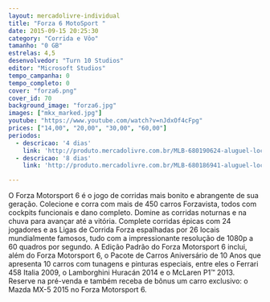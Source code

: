 ```yaml
---
layout: mercadolivre-individual
title: "Forza 6 MotoSport "
date: 2015-09-15 20:25:30
category: "Corrida e Vôo"
tamanho: "0 GB"
estrelas: 4,5
desenvolvedor: "Turn 10 Studios"
editor: "Microsoft Studios"
tempo_campanha: 0
tempo_completo: 0
cover: "forza6.png"
cover_id: 70
background_image: "forza6.jpg"
images: ["mkx_marked.jpg"]
youtube: "https://www.youtube.com/watch?v=nJdxOf4cFpg"
prices: ["14,00", "20,00", "30,00", "60,00"]
periodos:
  - descricao: '4 dias'
    link: 'http://produto.mercadolivre.com.br/MLB-680190624-aluguel-locaco-de-jogos-xbox-one-midia-digital-_JM'
  - descricao: '8 dias'
    link: 'http://produto.mercadolivre.com.br/MLB-680186941-aluguel-locaco-de-jogos-xbox-one-midia-digital-_JM'

---
```


O Forza Motorsport 6 é o jogo de corridas mais bonito e abrangente de sua geração. Colecione e corra com mais de 450 carros Forzavista, todos com cockpits funcionais e dano completo. Domine as corridas noturnas e na chuva para avançar até a vitória. Complete corridas épicas com 24 jogadores e as Ligas de Corrida Forza espalhadas por 26 locais mundialmente famosos, tudo com a impressionante resolução de 1080p a 60 quadros por segundo. A Edição Padrão do Forza Motorsport 6 inclui, além do Forza Motorsport 6, o Pacote de Carros Aniversário de 10 Anos que apresenta 10 carros com tunagens e pinturas especiais, entre eles o Ferrari 458 Italia 2009, o Lamborghini Huracán 2014 e o McLaren P1™ 2013. Reserve na pré-venda e também receba de bônus um carro exclusivo: o Mazda MX-5 2015 no Forza Motorsport 6.
